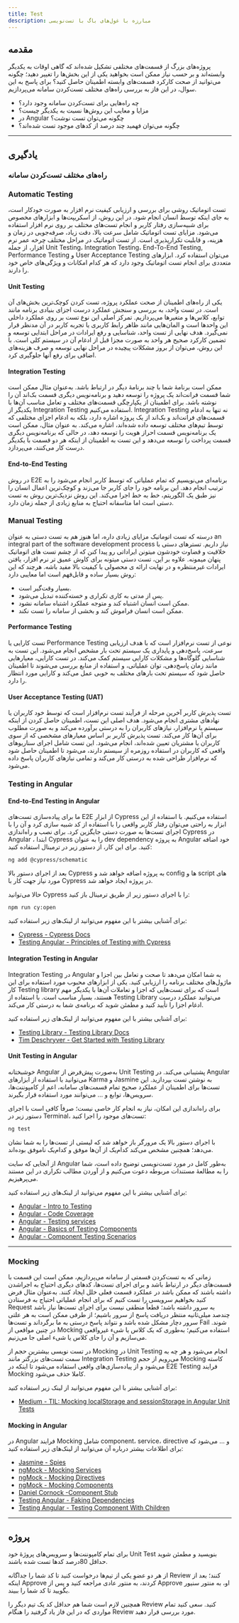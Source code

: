 ```yaml
---
title: Test
description: مبارزه با غول‌های باگ با تست‌نویسی
---
```


## مقدمه

پروژه‌های بزرگ از قسمت‌های مختلفی تشکیل شده‌اند که گاهی اوقات به یکدیگر وابسته‌اند
و بر حسب نیاز ممکن است بخواهید یکی از این بخش‌ها را تغییر دهید؛
چگونه می‌توانید از صحت کارکرد قسمت‌های وابسته اطمینان حاصل کنید؟
برای پاسخ به این سوال، در این فاز به بررسی راه‌های مختلف تست‌کردن سامانه می‌پردازیم.

-   چه راه‌هایی برای تست‌کردن سامانه وجود دارد؟
-   مزایا و معایب این روش‌ها نسبت به یکدیگر چیست؟
-   در Angular چگونه می‌توان تست نوشت؟
-   چگونه می‌توان فهمید چند درصد از کدهای موجود تست شده‌اند؟

---

## یادگیری

### راه‌های مختلف تست‌کردن سامانه

### Automatic Testing

تست اتوماتیک روشی برای بررسی و ارزیابی کیفیت نرم افزار به صورت خودکار است، به جای اینکه توسط انسان انجام شود. در این روش، از اسکریپت‌ها و ابزارهای مخصوص برای شبیه‌سازی رفتار کاربر و انجام تست‌های مختلف بر روی نرم افزار استفاده می‌شود. مزایای تست اتوماتیک شامل سرعت بالا، دقت زیاد، صرفه‌جویی در زمان و هزینه، و قابلیت تکرارپذیری است. از تست اتوماتیک در مراحل مختلف چرخه عمر نرم افزار، از جمله
Unit Testing، Integration Testing، End-To-End Testing, Performance Testing
و
User Acceptance Testing
می‌توان استفاده کرد. ابزارهای متعددی برای انجام تست اتوماتیک وجود دارد که هر کدام امکانات و ویژگی‌های خاص خود را دارند.

#### Unit Testing

یکی از راه‌های اطمینان از صحت عملکرد پروژه، تست کردن کوچک‌ترین بخش‌های آن است. در تست واحد، به بررسی و سنجش عملکرد درست اجزای بنیادی برنامه مانند توابع، کلاس‌ها و متغیرها می‌پردازیم. تمرکز اصلی این نوع تست بر روی عملکرد داخلی این واحدها است و المان‌هایی مانند ظاهر رابط کاربری یا تجربه کاربر در آن مدنظر قرار نمی‌گیرد. هدف نهایی از تست واحد، شناسایی و رفع ایرادات در مراحل ابتدایی توسعه و تضمین کارکرد صحیح هر واحد به صورت مجزا قبل از ادغام آن در سیستم کلی است. با این روش، می‌توان از بروز مشکلات پیچیده در مراحل نهایی توسعه و صرف هزینه‌های اضافی برای رفع آنها جلوگیری کرد.

#### Integration Testing

ممکن است برنامۀ شما با چند برنامۀ دیگر در ارتباط باشد.
به‌عنوان مثال ممکن است شما قسمت فرانت‌اند یک پروژه را توسعه دهید و برنامه‌نویس دیگری قسمت بک‌اند آن را نوشته باشد.
برای اطمینان از یکپارچگی قسمت‌های مختلف و تعامل مناسب آن‌ها با یکدیگر از
Integration Testing
استفاده می‌کنیم.
Integration Testing
نه تنها به ادغام قسمت‌های فرانت‌اند و بک‌اند از یک پروژه اشاره دارد، بلکه به ادغام اجزای مختلفی که توسط تیم‌های مختلف توسعه داده شده‌اند،
اشاره می‌کند. به عنوان مثال، ممکن است یک برنامه‌نویس قسمت احراز هویت را توسعه دهد، در حالی که برنامه‌نویس دیگری قسمت پرداخت را توسعه می‌دهد
و این تست به اطمینان از اینکه هر دو قسمت با یکدیگر درست کار می‌کنند، می‌پردازد.

#### End-to-End Testing

در روش
E2E
برنامه‌ای می‌نویسیم که تمام عملیاتی که توسط کاربر انجام می‌شود را به ترتیب انجام دهد. این برنامه خود را جای کاربر جا می‌زند و کوچک‌ترین اعمال انسان را نیز طبق یک الگوریتم، خط به خط اجرا می‌کند. این روش نزدیک‌ترین روش به تست دستی است اما متاسفانه احتیاج به منابع زیادی از جمله زمان دارد.

### Manual Testing

درسته که تست اتوماتیک مزایای زیادی داره، اما هنوز هم به تست دستی به عنوان
an integral part of the software development process
نیاز داریم. تسترهای دستی با خلاقیت و قضاوت خودشون میتونن ایراداتی رو پیدا کنن که از چشم تست های اتوماتیک پنهان میمونه. علاوه بر این، تست دستی میتونه برای کاوش عمیق تر نرم افزار، یافتن ایرادات غیرمنتظره و در نهایت ارائه ی محصولی با کیفیت بالا مفید باشه. هرچند که این روش بسیار ساده و قابل‌فهم است اما معایبی دارد:

-   بسیار وقت‌گیر است.
-   پس از مدتی به کاری تکراری و خسته‌کننده تبدیل می‌شود.
-   ممکن است انسان اشتباه کند و متوجه عملکرد اشتباه سامانه نشود.
-   ممکن است انسان فراموش کند و بخشی از سامانه را تست نکند.

#### Performance Testing

تست کارایی یا
Performance Testing
نوعی از تست نرم‌افزار است که با هدف ارزیابی سرعت، پاسخ‌دهی و پایداری یک سیستم تحت بار مشخص انجام می‌شود.
این تست به شناسایی گلوگاه‌ها و مشکلات کارایی سیستم کمک می‌کند. در تست کارایی، معیارهایی مانند زمان پاسخ‌دهی، توان عملیاتی، و استفاده از منابع بررسی می‌شوند
تا اطمینان حاصل شود که سیستم تحت بارهای مختلف به خوبی عمل می‌کند و کارایی مورد انتظار را دارد.

#### User Acceptance Testing (UAT)

تست پذیرش کاربر آخرین مرحله از فرآیند تست نرم‌افزار است که توسط خود کاربران یا نهادهای مشتری انجام می‌شود.
هدف اصلی این تست، اطمینان حاصل کردن از اینکه سیستم یا نرم‌افزار، نیازهای کاربران را به درستی برآورده می‌کند و به صورت مطلوب برای آن‌ها کار می‌کند. تست پذیرش کاربر بر اساس معیارهای مشخصی که از سوی کاربران یا مشتریان تعیین شده‌اند، انجام می‌شود.
این تست شامل اجرای سناریوهای واقعی که کاربران در استفاده روزمره از سیستم دارند، می‌شود تا اطمینان حاصل شود که نرم‌افزار طراحی شده به درستی کار می‌کند و تمامی نیازهای کاربران پاسخ داده می‌شود.

### Testing in Angular

#### End-to-End Testing in Angular

ما برای پیاده‌سازی تست‌های
E2E
از ابزار
Cypress
استفاده می‌کنیم. با استفاده از این ابزار به راحتی می‌توان رفتار کاربر واقعی را با استفاده از کد شبیه سازی کرد و آن را با اجرای تست‌ها به صورت دستی جایگزین کرد.
برای نصب و راه‌اندازی
Cypress
در
Angular
، ابتدا
Cypress
را به عنوان
dev dependency
به پروژه
Angular
خود اضافه کنید. برای این کار، از دستور زیر در ترمینال استفاده کنید:

```shell
ng add @cypress/schematic
```

بعد از اجرای دستور بالا
Cypress
به پروژه اضافه خواهد شد و
config
ها و
script
های مورد نیاز جهت کار با
Cypress
در پروژه ایجاد خواهد شد.

حالا می‌توانید
Cypress
را با اجرای دستور زیر از طریق ترمینال باز کنید:

```shell
npm run cy:open
```

برای آشنایی بیشتر با این مفهوم می‌توانید از لینک‌های زیر استفاده کنید:

-   [Cypress - Cypress Docs](https://docs.cypress.io/)
-   [Testing Angular - Principles of Testing with Cypress](https://testing-angular.com/introduction/)

#### Integration Testing in Angular

Integration Testing
در
Angular
به شما امکان می‌دهد تا صحت و تعامل بین اجزا و ماژول‌های مختلف برنامه‌ را ارزیابی کنید. یکی از ابزارهای محبوب مورد استفاده برای این کار
Testing library
است که برای تست‌هایی که اجزا و تعاملات آن‌ها با یکدیگر مهم هستند، بسیار مناسب است. با استفاده از
Testing Library
می‌توانید عملکرد درست ادغام اجزا را تأیید کنید و مطمئن شوید که برنامه‌ی شما به درستی کار می‌کند.

برای آشنایی بیشتر با این مفهوم می‌توانید از لینک‌های زیر استفاده کنید:

-   [Testing Library - Testing Library Docs](https://testing-library.com/docs/angular-testing-library/intro/)
-   [Tim Deschryver - Get Started with Testing Library](https://timdeschryver.dev/blog/good-testing-practices-with-angular-testing-library)

#### Unit Testing in Angular

خوشبختانه
Angular
به‌صورت پیش‌فرض از
Unit Testing
پشتیبانی می‌کند.
در
Angular
می‌توانید با استفاده از ابزارهای
Karma
و
Jasmine
به نوشتن تست بپردازید.
این تست‌ها برای اطمینان از عملکرد صحیح تمام قسمت‌های سامانه،
اعم از کامپوننت‌ها، سرویس‌ها، توابع و ... می‌توانند مورد استفاده قرار بگیرند.

برای راه‌اندازی این امکان، نیاز به انجام کار خاصی نیست؛
صرفاً کافی است با اجرای دستور زیر در Terminal، تست‌های موجود را اجرا کنید:

```shell
ng test
```

با اجرای دستور بالا یک مرورگر باز خواهد شد که لیستی از تست‌ها را به شما نشان می‌دهد؛
همچنین مشخص می‌کند کدام‌یک از آن‌ها موفق و کدام‌یک ناموفق بوده‌اند.

از آنجایی که سایت
Angular
به‌طور کامل در مورد تست‌نویسی توضیح داده است،
شما را به مطالعۀ مستندات مربوطه دعوت می‌کنیم
و از آوردن مطالب تکراری در این مستند می‌پرهیزیم.

برای آشنایی بیشتر با این مفهوم می‌توانید از لینک‌های زیر استفاده کنید:

-   [Angular - Intro to Testing](https://angular.io/guide/testing)
-   [Angular - Code Coverage](https://angular.io/guide/testing-code-coverage)
-   [Angular - Testing services](https://angular.io/guide/testing-services)
-   [Angular - Basics of Testing Components](https://angular.io/guide/testing-components-basics)
-   [Angular - Component Testing Scenarios](https://angular.io/guide/testing-components-scenarios)

---

### Mocking

زمانی که به تست‌کردن قسمتی از سامانه می‌پردازیم،
ممکن است این قسمت با قسمت‌های دیگر در ارتباط باشد و برای اجرای تست‌ها،
کدهای دیگری احتیاج به اجراشدن داشته باشند که ممکن باشد در عملکرد قسمت فعلی خلل ایجاد کنند.
به‌عنوان مثال فرض کنید بخواهیم سرویسی را تست کنیم که برای انجام عملیاتی احتیاج به فرستادن
Request
به سرور داشته باشد؛
قطعاً منطقی نیست برای اجرای تست‌ها نیاز باشد چندصد میلی‌ثانیه منتظر دریافت پاسخ از سرور باشیم؛
از طرفی ممکن است به هر علتی سرور دچار مشکل شده باشد و نتواند پاسخ درستی به ما برگرداند
و تست‌ها
Fail
شوند.
در چنین مواقعی از
Mocking
استفاده می‌کنیم؛
به‌طوری که یک کلاس یا شیء غیرواقعی می‌سازیم و آن را جای کلاس یا شیء اصلی جا می‌زنیم.

در تست نویسی بیشترین حجم از
Mocking
در
Unit Testing
انجام می‌شود و هر چه به سمت تست‌های بزرگتر مانند
Integration Testing
می‌رویم از حجم
Mocking
کاسته می‌شود و از پیاده‌سازی‌های واقعی استفاده می‌شود تا اینکه در
E2E Testing
فرایند
Mocking
کاملا حذف می‌شود.

برای آشنایی بیشتر با این مفهوم می‌توانید از لینک زیر استفاده کنید:

-   [Medium - TIL: Mocking localStorage and sessionStorage in Angular Unit Tests](https://armno.medium.com/til-mocking-localstorage-and-sessionstorage-in-angular-unit-tests-a765abdc9d87)

#### Mocking in Angular

در
Angular
فرایند
Mocking
شامل
component، service، directive
و ... می‌شود که برای اطلاعات بیشتر درباره آن می‌توانید از لینک‌های زیر استفاده کنید:

-   [Jasmine - Spies](https://jasmine.github.io/api/5.1/Spy)
-   [ngMock - Mocking Services](https://ng-mocks.sudo.eu/api/MockService)
-   [ngMock - Mocking Directives](https://ng-mocks.sudo.eu/api/MockDirective)
-   [ngMock - Mocking Components](https://ng-mocks.sudo.eu/api/MockComponent)
-   [Daniel Cornock -Component Stub](https://www.danielcornock.co.uk/articles/angular-testing-3-stubbing-child-components)
-   [Testing Angular - Faking Dependencies](https://testing-angular.com/faking-dependencies/#faking-dependencies)
-   [Testing Angular - Testing Component With Children](https://testing-angular.com/testing-components-with-children/)

---

## پروژه

برای تمام کامپوننت‌ها و سرویس‌های پروژۀ خود
Unit Test
بنویسید
و مطمئن شوید حداقل 80درصد کدها تست شده باشند.

از هر دو عضوِ یکی از تیم‌ها درخواست کنید تا کد شما را جداگانه
Review
کنند؛
بعد از اینکه
Approve
کردند، به منتور عادی مراجعه کنید
و پس از
Approve
او، به منتور سنیور بگویید تا کد شما را ببیند.

همچنین لازم است شما هم حداقل کد یک تیم دیگر را
Review
کنید.
سعی کنید تمام مواردی که در این فاز یاد گرفتید را هنگام
Review
مورد بررسی قرار دهید.
